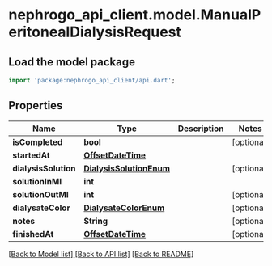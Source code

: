 # nephrogo_api_client.model.ManualPeritonealDialysisRequest

## Load the model package
```dart
import 'package:nephrogo_api_client/api.dart';
```

## Properties
Name | Type | Description | Notes
------------ | ------------- | ------------- | -------------
**isCompleted** | **bool** |  | [optional] 
**startedAt** | [**OffsetDateTime**](OffsetDateTime.md) |  | 
**dialysisSolution** | [**DialysisSolutionEnum**](DialysisSolutionEnum.md) |  | [optional] 
**solutionInMl** | **int** |  | 
**solutionOutMl** | **int** |  | [optional] 
**dialysateColor** | [**DialysateColorEnum**](DialysateColorEnum.md) |  | [optional] 
**notes** | **String** |  | [optional] 
**finishedAt** | [**OffsetDateTime**](OffsetDateTime.md) |  | [optional] 

[[Back to Model list]](../README.md#documentation-for-models) [[Back to API list]](../README.md#documentation-for-api-endpoints) [[Back to README]](../README.md)


